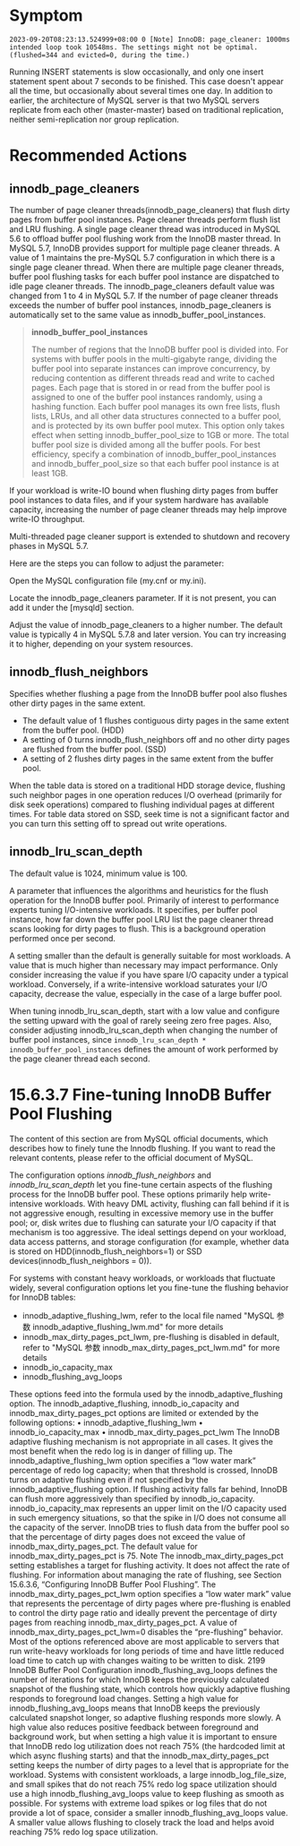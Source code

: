 # Symptom

```
2023-09-20T08:23:13.524999+08:00 0 [Note] InnoDB: page_cleaner: 1000ms intended loop took 10548ms. The settings might not be optimal. (flushed=344 and evicted=0, during the time.)
```

Running INSERT statements is slow occasionally, and only one insert statement spent about 7 seconds to be finished. This case doesn't appear all the time, but occasionally about several times one day. In addition to earlier, the architecture of MySQL server is that two MySQL servers replicate from each other (master-master) based on traditional replication, neither semi-replication nor group replication.


# Recommended Actions

## innodb_page_cleaners

The number of page cleaner threads(innodb_page_cleaners) that flush dirty pages from buffer pool instances. Page
cleaner threads perform flush list and LRU flushing. A single page cleaner thread was introduced
in MySQL 5.6 to offload buffer pool flushing work from the InnoDB master thread. In MySQL
5.7, InnoDB provides support for multiple page cleaner threads. A value of 1 maintains the
pre-MySQL 5.7 configuration in which there is a single page cleaner thread. When there are
multiple page cleaner threads, buffer pool flushing tasks for each buffer pool instance are
dispatched to idle page cleaner threads. The innodb_page_cleaners default value was
changed from 1 to 4 in MySQL 5.7. If the number of page cleaner threads exceeds the number
of buffer pool instances, innodb_page_cleaners is automatically set to the same value as
innodb_buffer_pool_instances.

> **innodb_buffer_pool_instances**
> 
> The number of regions that the InnoDB buffer pool is divided into. For systems with buffer pools in
the multi-gigabyte range, dividing the buffer pool into separate instances can improve concurrency,
by reducing contention as different threads read and write to cached pages. Each page that is stored
in or read from the buffer pool is assigned to one of the buffer pool instances randomly, using a
hashing function. Each buffer pool manages its own free lists, flush lists, LRUs, and all other data
structures connected to a buffer pool, and is protected by its own buffer pool mutex.
This option only takes effect when setting innodb_buffer_pool_size to 1GB or more. The total
buffer pool size is divided among all the buffer pools. For best efficiency, specify a combination of
innodb_buffer_pool_instances and innodb_buffer_pool_size so that each buffer pool
instance is at least 1GB.

If your workload is write-IO bound when flushing dirty pages from buffer pool instances to data files,
and if your system hardware has available capacity, increasing the number of page cleaner threads
may help improve write-IO throughput.

Multi-threaded page cleaner support is extended to shutdown and recovery phases in MySQL 5.7.

Here are the steps you can follow to adjust the parameter:

Open the MySQL configuration file (my.cnf or my.ini).

Locate the innodb_page_cleaners parameter. If it is not present, you can add it under the [mysqld] section.

Adjust the value of innodb_page_cleaners to a higher number. The default value is typically 4 in MySQL 5.7.8 and later version.
You can try increasing it to higher, depending on your system resources.

## innodb_flush_neighbors

Specifies whether flushing a page from the InnoDB buffer pool also flushes other dirty pages in the
same extent.
*  The default value of 1 flushes contiguous dirty pages in the same extent from the buffer pool. (HDD)
*  A setting of 0 turns innodb_flush_neighbors off and no other dirty pages are flushed from the
buffer pool. (SSD)
*  A setting of 2 flushes dirty pages in the same extent from the buffer pool.

When the table data is stored on a traditional HDD storage device, flushing such neighbor pages
in one operation reduces I/O overhead (primarily for disk seek operations) compared to flushing
individual pages at different times. For table data stored on SSD, seek time is not a significant
factor and you can turn this setting off to spread out write operations.

## innodb_lru_scan_depth

The default value is 1024, minimum value is 100.

A parameter that influences the algorithms and heuristics for the flush operation for the InnoDB
buffer pool. Primarily of interest to performance experts tuning I/O-intensive workloads. It specifies,
per buffer pool instance, how far down the buffer pool LRU list the page cleaner thread scans looking
for dirty pages to flush. This is a background operation performed once per second.

A setting smaller than the default is generally suitable for most workloads. A value that is much
higher than necessary may impact performance. Only consider increasing the value if you have
spare I/O capacity under a typical workload. Conversely, if a write-intensive workload saturates your
I/O capacity, decrease the value, especially in the case of a large buffer pool.

When tuning innodb_lru_scan_depth, start with a low value and configure the setting upward
with the goal of rarely seeing zero free pages. Also, consider adjusting innodb_lru_scan_depth
when changing the number of buffer pool instances, since `innodb_lru_scan_depth *
innodb_buffer_pool_instances` defines the amount of work performed by the page cleaner
thread each second.


# 15.6.3.7 Fine-tuning InnoDB Buffer Pool Flushing

The content of this section are from MySQL official documents, which describes how to finely tune the Innodb flushing. If you want to read the relevant contents, please refer to the official document of MySQL.

The configuration options *innodb_flush_neighbors* and *innodb_lru_scan_depth* let you
fine-tune certain aspects of the flushing process for the InnoDB buffer pool. These options primarily
help write-intensive workloads. With heavy DML activity, flushing can fall behind if it is not aggressive
enough, resulting in excessive memory use in the buffer pool; or, disk writes due to flushing can
saturate your I/O capacity if that mechanism is too aggressive. The ideal settings depend on your
workload, data access patterns, and storage configuration (for example, whether data is stored on HDD(innodb_flush_neighbors=1)
or SSD devices(innodb_flush_neighbors = 0)).

For systems with constant heavy workloads, or workloads that fluctuate widely, several configuration
options let you fine-tune the flushing behavior for InnoDB tables:
* innodb_adaptive_flushing_lwm, refer to the local file named "MySQL 参数 innodb_adaptive_flushing_lwm.md" for more details
* innodb_max_dirty_pages_pct_lwm, pre-flushing is disabled in default, refer to "MySQL 参数 innodb_max_dirty_pages_pct_lwm.md" for more details
* innodb_io_capacity_max
* innodb_flushing_avg_loops

These options feed into the formula used by the innodb_adaptive_flushing option.
The innodb_adaptive_flushing, innodb_io_capacity and innodb_max_dirty_pages_pct
options are limited or extended by the following options:
• innodb_adaptive_flushing_lwm
• innodb_io_capacity_max
• innodb_max_dirty_pages_pct_lwm
The InnoDB adaptive flushing mechanism is not appropriate in all cases. It gives the most benefit
when the redo log is in danger of filling up. The innodb_adaptive_flushing_lwm option specifies
a “low water mark” percentage of redo log capacity; when that threshold is crossed, InnoDB turns on
adaptive flushing even if not specified by the innodb_adaptive_flushing option.
If flushing activity falls far behind, InnoDB can flush more aggressively than specified by
innodb_io_capacity. innodb_io_capacity_max represents an upper limit on the I/O capacity
used in such emergency situations, so that the spike in I/O does not consume all the capacity of the
server.
InnoDB tries to flush data from the buffer pool so that the percentage of dirty pages
does not exceed the value of innodb_max_dirty_pages_pct. The default value for
innodb_max_dirty_pages_pct is 75.
Note
The innodb_max_dirty_pages_pct setting establishes a target for flushing
activity. It does not affect the rate of flushing. For information about managing
the rate of flushing, see Section 15.6.3.6, “Configuring InnoDB Buffer Pool
Flushing”.
The innodb_max_dirty_pages_pct_lwm option specifies a “low water mark” value that represents
the percentage of dirty pages where pre-flushing is enabled to control the dirty page ratio and ideally
prevent the percentage of dirty pages from reaching innodb_max_dirty_pages_pct. A value of
innodb_max_dirty_pages_pct_lwm=0 disables the “pre-flushing” behavior.
Most of the options referenced above are most applicable to servers that run write-heavy workloads for
long periods of time and have little reduced load time to catch up with changes waiting to be written to
disk.
2199
InnoDB Buffer Pool Configuration
innodb_flushing_avg_loops defines the number of iterations for which InnoDB keeps the
previously calculated snapshot of the flushing state, which controls how quickly adaptive flushing
responds to foreground load changes. Setting a high value for innodb_flushing_avg_loops
means that InnoDB keeps the previously calculated snapshot longer, so adaptive flushing
responds more slowly. A high value also reduces positive feedback between foreground and
background work, but when setting a high value it is important to ensure that InnoDB redo log
utilization does not reach 75% (the hardcoded limit at which async flushing starts) and that the
innodb_max_dirty_pages_pct setting keeps the number of dirty pages to a level that is
appropriate for the workload.
Systems with consistent workloads, a large innodb_log_file_size, and small spikes that do not
reach 75% redo log space utilization should use a high innodb_flushing_avg_loops value to keep
flushing as smooth as possible. For systems with extreme load spikes or log files that do not provide
a lot of space, consider a smaller innodb_flushing_avg_loops value. A smaller value allows
flushing to closely track the load and helps avoid reaching 75% redo log space utilization.